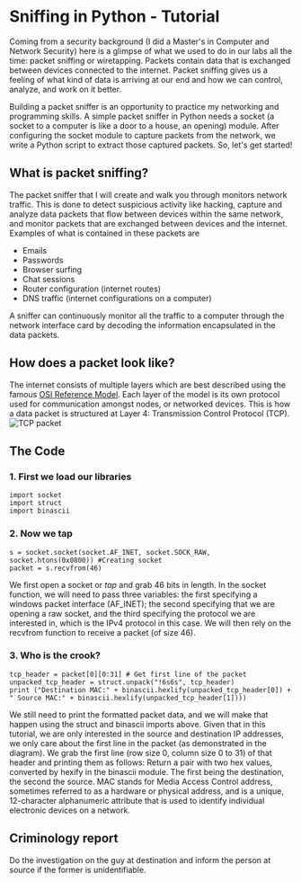 # Sniffing in Python - Tutorial
Coming from a security background (I did a Master's in Computer and Network Security) here is a glimpse of what we used to do in our labs all the time: packet sniffing or wiretapping. Packets contain data that is exchanged between devices connected to the internet. Packet sniffing gives us a feeling of what kind of data is arriving at our end and how we can control, analyze, and work on it better. 

Building a packet sniffer is an opportunity to practice my networking and programming skills. A simple packet sniffer in Python needs a socket (a socket to a computer is like a door to a house, an opening) module. After configuring the socket module to capture packets from the network, we write a Python script to extract those captured packets.
So, let's get started!

## What is packet sniffing?
The packet sniffer that I will create and walk you through monitors network traffic. This is done to detect suspicious activity like hacking, capture and analyze data packets that flow between devices within the same network, and monitor packets that are exchanged between devices and the internet. Examples of what is contained in these packets are
- Emails
- Passwords
- Browser surfing
- Chat sessions
- Router configuration (internet routes)
- DNS traffic (internet configurations on a computer)

A sniffer can continuously monitor all the traffic to a computer through the network interface card by decoding the information encapsulated in the data packets.

## How does a packet look like?
The internet consists of multiple layers which are best described using the famous [OSI Reference Model](https://www.educative.io/blog/osi-model-layers). Each layer of the model is its own protocol used for communication amongst nodes, or networked devices. This is how a data packet is structured at Layer 4: Transmission Control Protocol (TCP).
<br>
![TCP packet](https://i.ibb.co/CM4SVX4/tcppacket.gif "TCP packet")
<br>

## The Code
### 1. First we load our libraries
```
import socket
import struct
import binascii
```
### 2. Now we tap
```
s = socket.socket(socket.AF_INET, socket.SOCK_RAW, socket.htons(0x0800)) #Creating socket
packet = s.recvfrom(46)
```
We first open a socket or *tap* and grab 46 bits in length. In the socket function, we will need to pass three variables: the first specifying a windows packet interface (AF_INET); the second specifying that we are opening a raw socket, and the third specifying the protocol we are interested in, which is the IPv4 protocol in this case. We will then rely on the recvfrom function to receive a packet (of size 46).
### 3. Who is the crook?
```
tcp_header = packet[0][0:31] # Get first line of the packet
unpacked_tcp_header = struct.unpack("!6s6s", tcp_header)
print ("Destination MAC:" + binascii.hexlify(unpacked_tcp_header[0]) + " Source MAC:" + binascii.hexlify(unpacked_tcp_header[1])))
```
We still need to print the formatted packet data, and we will make that happen using the struct and binascii imports above. Given that in this tutorial, we are only interested in the source and destination IP addresses, we only care about the first line in the packet (as demonstrated in the diagram). We grab the first line (row size 0, column size 0 to 31) of that header and printing them as follows: Return a pair with two hex values, converted by hexify in the binascii module. The first being the destination, the second the source. MAC stands for Media Access Control address, sometimes referred to as a hardware or physical address, and is a unique, 12-character alphanumeric attribute that is used to identify individual electronic devices on a network.

## Criminology report
Do the investigation on the guy at destination and inform the person at source if the former is unidentifiable.


